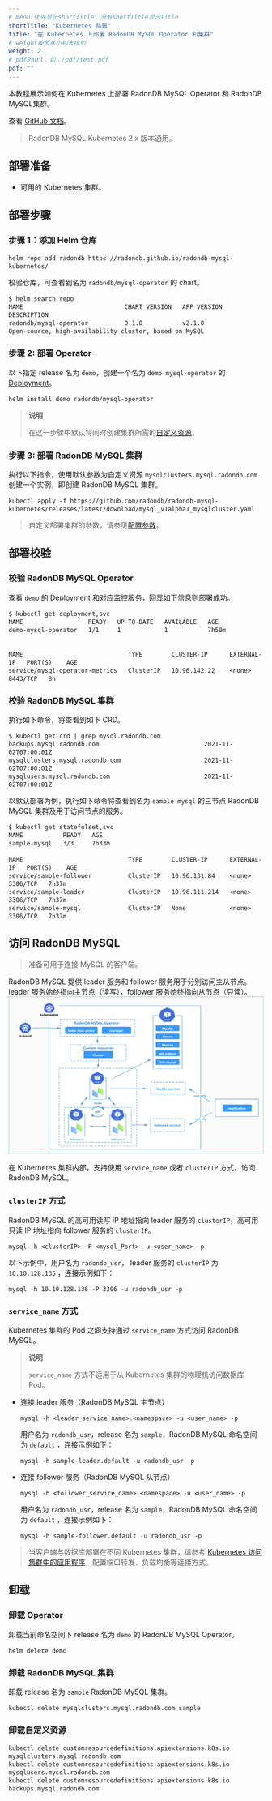 ```yaml
---
# menu 优先显示shortTitle，没有shortTitle显示Title
shortTitle: "Kubernetes 部署"
title: "在 Kubernetes 上部署 RadonDB MySQL Operator 和集群"
# weight按照从小到大排列
weight: 2
# pdf的url，如：/pdf/test.pdf
pdf: ""
---
```


本教程展示如何在 Kubernetes 上部署 RadonDB MySQL Operator 和 RadonDB MySQL集群。

查看 [GitHub 文档](https://github.com/radondb/radondb-mysql-kubernetes/blob/main/docs/zh-cn/deploy_radondb-mysql_operator_on_k8s.md)。

> RadonDB MySQL Kubernetes 2.x 版本通用。

## 部署准备

* 可用的 Kubernetes 集群。

## 部署步骤

### 步骤 1：添加 Helm 仓库

```shell
helm repo add radondb https://radondb.github.io/radondb-mysql-kubernetes/
```

校验仓库，可查看到名为 `radondb/mysql-operator` 的 chart。

```shell
$ helm search repo
NAME                            CHART VERSION   APP VERSION                     DESCRIPTION                 
radondb/mysql-operator          0.1.0           v2.1.0                          Open-source, high-availability cluster, based on MySQL                     
```

### 步骤 2: 部署 Operator

以下指定 release 名为 `demo`，创建一个名为 `demo-mysql-operator` 的 [Deployment](https://kubernetes.io/zh/docs/concepts/workloads/controllers/deployment/)。

```shell
helm install demo radondb/mysql-operator
```

> **说明**
> 
> 在这一步骤中默认将同时创建集群所需的[自定义资源](https://kubernetes.io/zh/docs/concepts/extend-kubernetes/api-extension/custom-resources/)。

### 步骤 3: 部署 RadonDB MySQL 集群

执行以下指令，使用默认参数为自定义资源 `mysqlclusters.mysql.radondb.com` 创建一个实例，即创建 RadonDB MySQL 集群。
```shell
kubectl apply -f https://github.com/radondb/radondb-mysql-kubernetes/releases/latest/download/mysql_v1alpha1_mysqlcluster.yaml
```
> 自定义部署集群的参数，请参见[配置参数](../config_para)。

## 部署校验

### 校验 RadonDB MySQL Operator

查看 `demo` 的 Deployment 和对应监控服务，回显如下信息则部署成功。

```shell
$ kubectl get deployment,svc
NAME                  READY   UP-TO-DATE   AVAILABLE   AGE
demo-mysql-operator   1/1     1            1           7h50m


NAME                             TYPE        CLUSTER-IP      EXTERNAL-IP   PORT(S)    AGE
service/mysql-operator-metrics   ClusterIP   10.96.142.22    <none>        8443/TCP   8h
```

### 校验 RadonDB MySQL 集群

执行如下命令，将查看到如下 CRD。

```shell
$ kubectl get crd | grep mysql.radondb.com
backups.mysql.radondb.com                             2021-11-02T07:00:01Z
mysqlclusters.mysql.radondb.com                       2021-11-02T07:00:01Z
mysqlusers.mysql.radondb.com                          2021-11-02T07:00:01Z
```

以默认部署为例，执行如下命令将查看到名为 `sample-mysql` 的三节点 RadonDB MySQL 集群及用于访问节点的服务。

```shell
$ kubectl get statefulset,svc
NAME           READY   AGE
sample-mysql   3/3     7h33m

NAME                             TYPE        CLUSTER-IP      EXTERNAL-IP   PORT(S)    AGE
service/sample-follower          ClusterIP   10.96.131.84    <none>        3306/TCP   7h37m
service/sample-leader            ClusterIP   10.96.111.214   <none>        3306/TCP   7h37m
service/sample-mysql             ClusterIP   None            <none>        3306/TCP   7h37m
```

## 访问 RadonDB MySQL

> 准备可用于连接 MySQL 的客户端。

RadonDB MySQL 提供 leader 服务和 follower 服务用于分别访问主从节点。leader 服务始终指向主节点（读写），follower 服务始终指向从节点（只读）。
![MySQL architecture](static/images/projects/mysql/mysql-architecture.png)

在 Kubernetes 集群内部，支持使用 `service_name` 或者 `clusterIP` 方式，访问 RadonDB MySQL。

### `clusterIP` 方式

RadonDB MySQL 的高可用读写 IP 地址指向 leader 服务的 `clusterIP`，高可用只读 IP 地址指向 follower 服务的 `clusterIP`。

```shell
mysql -h <clusterIP> -P <mysql_Port> -u <user_name> -p
```

以下示例中，用户名为 `radondb_usr`， leader 服务的 `clusterIP` 为 `10.10.128.136` ，连接示例如下：

```shell
mysql -h 10.10.128.136 -P 3306 -u radondb_usr -p
```

### `service_name` 方式

Kubernetes 集群的 Pod 之间支持通过 `service_name` 方式访问 RadonDB MySQL。

> **说明**
> 
> `service_name` 方式不适用于从 Kubernetes 集群的物理机访问数据库 Pod。

* 连接 leader 服务（RadonDB MySQL 主节点）

    ```shell
    mysql -h <leader_service_name>.<namespace> -u <user_name> -p
    ```

   用户名为 `radondb_usr`，release 名为 `sample`，RadonDB MySQL 命名空间为 `default` ，连接示例如下：

    ```shell
    mysql -h sample-leader.default -u radondb_usr -p
    ```

* 连接 follower 服务（RadonDB MySQL 从节点）

    ```shell
    mysql -h <follower_service_name>.<namespace> -u <user_name> -p
    ```

   用户名为 `radondb_usr`，release 名为 `sample`，RadonDB MySQL 命名空间为 `default` ，连接示例如下：

    ```shell
    mysql -h sample-follower.default -u radondb_usr -p  
    ```

> 当客户端与数据库部署在不同 Kubernetes 集群，请参考 [Kubernetes 访问集群中的应用程序](https://kubernetes.io/zh/docs/tasks/access-application-cluster/)，配置端口转发、负载均衡等连接方式。

## 卸载

### 卸载 Operator

卸载当前命名空间下 release 名为 `demo` 的 RadonDB MySQL Operator。

```shell
helm delete demo
```

### 卸载 RadonDB MySQL 集群

卸载 release 名为 `sample` RadonDB MySQL 集群。

```shell
kubectl delete mysqlclusters.mysql.radondb.com sample
```

### 卸载自定义资源

```shell
kubectl delete customresourcedefinitions.apiextensions.k8s.io mysqlclusters.mysql.radondb.com
kubectl delete customresourcedefinitions.apiextensions.k8s.io mysqlusers.mysql.radondb.com
kubectl delete customresourcedefinitions.apiextensions.k8s.io backups.mysql.radondb.com
```